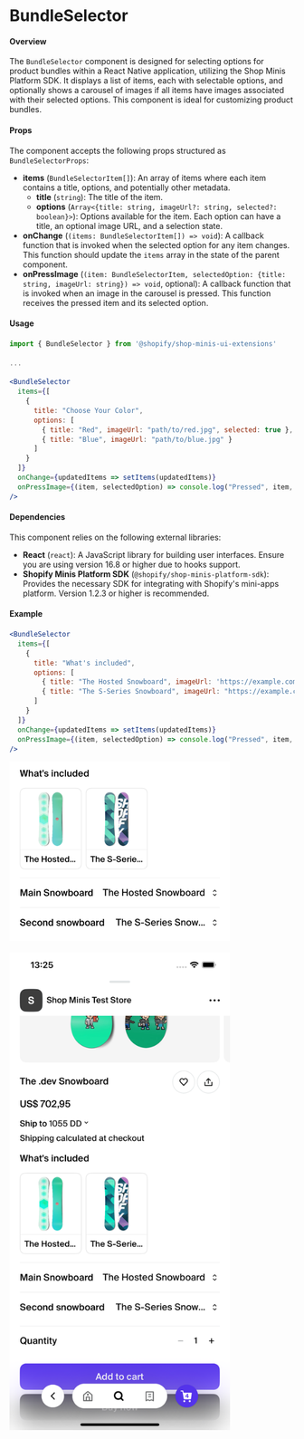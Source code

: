 # BundleSelector

#### Overview
The `BundleSelector` component is designed for selecting options for product bundles within a React Native application, utilizing the Shop Minis Platform SDK. It displays a list of items, each with selectable options, and optionally shows a carousel of images if all items have images associated with their selected options. This component is ideal for customizing product bundles.

#### Props
The component accepts the following props structured as `BundleSelectorProps`:

- **items** (`BundleSelectorItem[]`): An array of items where each item contains a title, options, and potentially other metadata.
  - **title** (`string`): The title of the item.
  - **options** (`Array<{title: string, imageUrl?: string, selected?: boolean}>`): Options available for the item. Each option can have a title, an optional image URL, and a selection state.
- **onChange** (`(items: BundleSelectorItem[]) => void`): A callback function that is invoked when the selected option for any item changes. This function should update the `items` array in the state of the parent component.
- **onPressImage** (`(item: BundleSelectorItem, selectedOption: {title: string, imageUrl: string}) => void`, optional): A callback function that is invoked when an image in the carousel is pressed. This function receives the pressed item and its selected option.

#### Usage
```jsx
import { BundleSelector } from '@shopify/shop-minis-ui-extensions'

...

<BundleSelector
  items={[
    {
      title: "Choose Your Color",
      options: [
        { title: "Red", imageUrl: "path/to/red.jpg", selected: true },
        { title: "Blue", imageUrl: "path/to/blue.jpg" }
      ]
    }
  ]}
  onChange={updatedItems => setItems(updatedItems)}
  onPressImage={(item, selectedOption) => console.log("Pressed", item, selectedOption)}
/>
```

#### Dependencies

This component relies on the following external libraries:

- **React** (`react`): A JavaScript library for building user interfaces. Ensure you are using version 16.8 or higher due to hooks support.
- **Shopify Minis Platform SDK** (`@shopify/shop-minis-platform-sdk`): Provides the necessary SDK for integrating with Shopify's mini-apps platform. Version 1.2.3 or higher is recommended.

#### Example
```jsx
<BundleSelector
  items={[
    {
      title: "What's included",
      options: [
        { title: "The Hosted Snowboard", imageUrl: 'https://example.com/premium.jpg', selected: true },
        { title: "The S-Series Snowboard", imageUrl: "https://example.com/premium.jpg" }
      ]
    }
  ]}
  onChange={updatedItems => setItems(updatedItems)}
  onPressImage={(item, selectedOption) => console.log("Pressed", item, selectedOption)}
/>
```

<div style={{display: 'flex', flexDirection: 'column', width: '100%', alignItems: 'center' }}>
<div style={{border: '1px solid', borderRadius: 16}}>
<img
src='../../assets/extensions/bundle-selector.png'
title="Bundle Selector Example"
alt="Example of Bundle Selector"
loading="eager"
width="390"
style={{borderRadius: 16}}
/>
</div>
<br />
<div style={{border: '1px solid', borderRadius: 16, boxShadow: '5px 5px #888888'}}>
<img
src='../../assets/extensions/bundle-selector-full.png'
title="Full Bundle Selector Example"
alt="Full example of Bundle Selector"
loading="eager"
width="390"
style={{borderRadius: 16}}
/>
</div>
</div>
